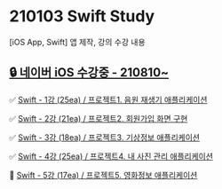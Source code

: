 # 210103 Swift Study
[iOS App, Swift] 앱 제작, 강의 수강 내용

## [🔒 네이버 iOS 수강중 - 210810~](https://github.com/jhy0409/210810-bstProjects)
 
✅ [Swift - 1강 (25ea) / 프로젝트1. 음원 재생기 애플리케이션](https://www.notion.so/210810-bst-Swift-1-25ea-1-f00eb331789743beac6dbfaa4befc0f4)

✅ [Swift - 2강 (21ea) / 프로젝트2. 회원가입 화면 구현](https://www.notion.so/210814-bst-Swift-2-21ea-2-0986ec77792e4badbdce48f934b8cefd)

✅ [Swift - 3강 (18ea) / 프로젝트3. 기상정보 애플리케이션](https://www.notion.so/210819-bst-Swift-3-18ea-3-8f66ba5824534903a062dee8400e1339)

✅ [Swift - 4강 (25ea) / 프로젝트4. 내 사진 관리 애플리케이션](https://www.notion.so/210829-bst-Swift-4-25ea-4-6a043b76884a4f998a489a4928ad7146)

🔲 [Swift - 5강 (17ea) / 프로젝트5. 영화정보 애플리케이션](https://www.notion.so/210906-bst-Swift-5-17ea-5-9aaea9c6a3c84fd08cf044331b8d2bcc)
